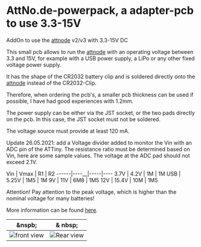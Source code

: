 # AttNo.de-powerpack, a adapter-pcb to use 3.3-15V
 AddOn to use the [attnode](https://attno.de) v2/v3 with 3.3-15V DC

This small pcb allows to run the [attnode](https://attno.de) with an operating voltage between 3.3 and 15V, for example with a USB power supply, a LiPo or any other fixed voltage power supply.

It has the shape of the CR2032 battery clip and is soldered directly onto the [attnode](https://attno.de) instead of the CR2032-Clip.

Therefore, when ordering the pcb's, a smaller pcb thickness can be used if possible, I have had good experiences with 1.2mm.

The power supply can be either via the JST socket, or the two pads directly on the pcb. In this case, the JST socket must not be soldered.

The voltage source must provide at least 120 mA.

Update 26.05.2021: add a Voltage divider added to monitor the Vin with an ADC pin of the ATTiny. The resistance ratio must be determined based on Vin, here are some sample values. The voltage at the ADC pad should not exceed 2.1V.

  Vin | Vmax |  R1 | R2
------|----__|-----|----
3.7V | 4.2V | 1M | 1M
USB | 5.25V | 1M5 | 1M
9V | 11V | 6M8 | 1M5
12V | 15.4V | 10M | 1M5

Attention! Pay attention to the peak voltage, which is higher than the nominal voltage for many batteries!

More information can be found [here](https://www.attno.de/blog/2021-01-08).

 &nspb; | & nbsp;
--------|--------
![front view](https://github.com/theArcher73/powerpack/blob/main/kicad-project/img/board_front.png) | ![Rear view](https://github.com/theArcher73/powerpack/blob/main/kicad-project/img/board_rear.png)
